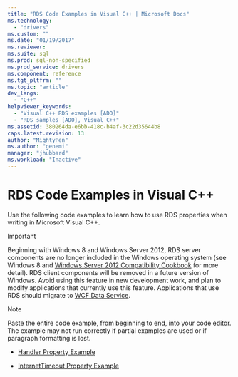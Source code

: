 ```yaml
---
title: "RDS Code Examples in Visual C++ | Microsoft Docs"
ms.technology:
  - "drivers"
ms.custom: ""
ms.date: "01/19/2017"
ms.reviewer: 
ms.suite: sql
ms.prod: sql-non-specified
ms.prod_service: drivers
ms.component: reference
ms.tgt_pltfrm: ""
ms.topic: "article"
dev_langs: 
  - "C++"
helpviewer_keywords: 
  - "Visual C++ RDS examples [ADO]"
  - "RDS samples [ADO], Visual C++"
ms.assetid: 380264da-e6bb-418c-b4af-3c22d35644b8
caps.latest.revision: 13
author: "MightyPen"
ms.author: "genemi"
manager: "jhubbard"
ms.workload: "Inactive"
---
```

# RDS Code Examples in Visual C++
Use the following code examples to learn how to use RDS properties when writing in Microsoft Visual C++.  
  
> [!IMPORTANT]
>  Beginning with Windows 8 and Windows Server 2012, RDS server components are no longer included in the Windows operating system (see Windows 8 and [Windows Server 2012 Compatibility Cookbook](https://www.microsoft.com/en-us/download/details.aspx?id=27416) for more detail). RDS client components will be removed in a future version of Windows. Avoid using this feature in new development work, and plan to modify applications that currently use this feature. Applications that use RDS should migrate to [WCF Data Service](http://go.microsoft.com/fwlink/?LinkId=199565).  
  
> [!NOTE]
>  Paste the entire code example, from beginning to end, into your code editor. The example may not run correctly if partial examples are used or if paragraph formatting is lost.  
  
-   [Handler Property Example](../../../ado/reference/rds-api/handler-property-example-vc.md)  
  
-   [InternetTimeout Property Example](../../../ado/reference/rds-api/internettimeout-property-example-vc.md)


